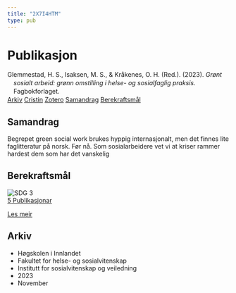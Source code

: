 ```yaml
---
title: "2X7I4HTM"
type: pub
---
```

<h1>Publikasjon</h1>
<article id="csl-bib-container-2X7I4HTM" class="csl-bib-container">
  <div class="csl-bib-body" style="line-height: 1.35; padding-left: 1em; text-indent:-1em;">
  <div class="csl-entry">Glemmestad, H. S., Isaksen, M. S., &amp; Kr&#xE5;kenes, O. H. (Red.). (2023). <i>Gr&#xF8;nt sosialt arbeid: gr&#xF8;nn omstilling i helse- og sosialfaglig praksis</i>. Fagbokforlaget.</div>
</div>
  <div class="csl-bib-buttons">
    <a href="#taxonomy-article-2X7I4HTM" class="csl-bib-button">Arkiv</a>
    <a href="https://app.cristin.no/results/show.jsf?id=2195423" alt="Cristin URL" class="csl-bib-button">Cristin</a>
    <a href="http://zotero.org/groups/5402882/items/2X7I4HTM" alt="Zotero URL" class="csl-bib-button">Zotero</a>
    <a href="#abstract-article-2X7I4HTM" class="csl-bib-button">Samandrag</a>
    <a href="#sdg-article-2X7I4HTM" class="csl-bib-button">Berekraftsmål</a>
  </div>
  <div id="csl-bib-meta-container-2X7I4HTM"></div>
</article>
<div id="csl-bib-meta-2X7I4HTM" class="csl-bib-meta">
  <article id="abstract-article-2X7I4HTM" class="abstract-article">
    <h1>Samandrag</h1>
    Begrepet green social work brukes hyppig internasjonalt, men det finnes lite faglitteratur på norsk. Før nå. Som sosialarbeidere vet vi at kriser rammer hardest dem som har det vanskelig
  </article>
  <article id="sdg-article-2X7I4HTM" class="sdg-article">
    <h1>Berekraftsmål</h1>
    <div class="sdg-container"><div id="sdg3" class="sdg"> <img src="{{< params subfolder >}}images/sdg/sdg03_no.png" class="image" alt="SDG 3"> <div class="sdg-overlay"> <a href="{{< params subfolder >}}no/archive/?sdg=3#archive" class="sdg-publication-count"><span>5</span> Publikasjonar</a> <p><a href="NA" class="sdg-read-more">Les meir</a></p> </div> </div></div>
  </article>
  <article id="taxonomy-article-2X7I4HTM" class="taxonomy-article">
    <h1>Arkiv</h1>
    <ul>
      <li>Høgskolen i Innlandet</li>
      <li>Fakultet for helse- og sosialvitenskap</li>
      <li>Institutt for sosialvitenskap og veiledning</li>
      <li>2023</li>
      <li>November</li>
    </ul>
  </article>
</div>

